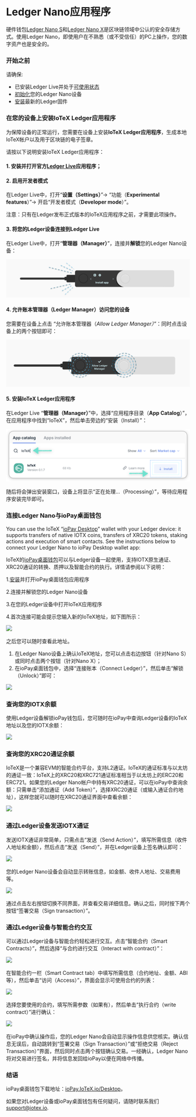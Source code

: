 # Ledger Nano应用程序

硬件钱包[Ledger Nano S](https://www.ledger.com/products/ledger-nano-s)和[Ledger Nano X](https://shop.ledger.com/pages/ledger-nano-x)是区块链领域中公认的安全存储方式。使用Ledger Nano，即使用户在不熟悉（或不受信任）的PC上操作，您的数字资产也是安全的。

### 开始之前

请确保:

* 已安装Ledger Live并处于[可使用状态](https://support.ledger.com/hc/en-us/articles/360006395233-Take-your-first-steps)
* [初始化](https://support.ledger.com/hc/en-us/articles/360000613793?docs=true)您的Ledger Nano设备
* [安装](https://support.ledger.com/hc/en-us/articles/360002731113-Update-Ledger-Nano-S-firmware?docs=true)最新的Ledger固件

### 在您的设备上安装IoTeX Ledger应用程序

为保障设备的正常运行，您需要在设备上安装**IoTeX Ledger应用程序**，生成本地IoTeX帐户以及用于区块链的电子签章。

请按以下说明安装IoTeX Ledger应用程序：

#### 1. 安装并打开官方[Ledger Live](https://www.ledger.com/ledger-live)应用程序；

#### 2. 启用开发者模式


在Ledger Live中，打开“**设置（Settings）**”→ “功能（**Experimental features**）”→ 开启“开发者模式（**Developer mode**）”。

注意：只有在Ledger发布正式版本的IoTeX应用程序之前，才需要此项操作。

#### 3. 将您的Ledger设备连接到Ledger Live

在Ledger Live中，打开“**管理器（Manager）**”，连接并**解锁**您的Ledger Nano设备：

![&#x8FDE;&#x63A5;&#x5E76;&#x89E3;&#x9501;&#x60A8;&#x7684;&#x8BBE;&#x5907;](../.gitbook/assets/image%20%2822%29.png)

#### 4. 允许账本管理器（Ledger Manager）访问您的设备


  
 您需要在设备上点击 “允许账本管理器（_Allow Ledger Manager）_”：同时点击设备上的两个按钮即可：

![&#x5141;&#x8BB8;&#x8D26;&#x672C;&#x7BA1;&#x7406;&#x5668;&#x8BBF;&#x95EE;&#x60A8;&#x7684;&#x8BBE;&#x5907;](../.gitbook/assets/image%20%284%29.png)

#### 5. 安装IoTeX Ledger应用程序
 
  在Ledger Live “**管理器（Manager）**”中，选择“应用程序目录（**App Catalog**）”，在应用程序中找到“IoTeX”，然后单击旁边的“安装（Install）”：

![&#x5728;App catalog&#x4E2D;&#x627E;&#x5230;&#x5E76;&#x5B89;&#x88C5;IoTeX App ](../.gitbook/assets/image%20%283%29.png)

随后将会弹出安装窗口，设备上将显示“正在处理…（Processing）”，等待应用程序安装完毕即可。

### 连接Ledger Nano与ioPay桌面钱包

You can use the IoTeX “[ioPay Desktop](http://iopay.iotex.io/desktop)” wallet with your Ledger device: it supports transfers of native IOTX coins, transfers of XRC20 tokens, staking actions and execution of smart contacts. See the instructions below to connect your Ledger Nano to ioPay Desktop wallet app:

IoTeX的[ioPay桌面钱包](https://iopay.iotex.io/desktop)可以与Ledger设备一起使用，支持IOTX原生通证、XRC20通证的转换、质押以及智能合约的执行。详情请参阅以下说明：
  


1.[安装](https://iopay.iotex.io/desktop)并打开ioPay桌面钱包应用程序

2.连接并解锁您的Ledger Nano设备

3.在您的Ledger设备中打开IoTeX应用程序

4.首次连接可能会提示您输入新的IoTeX地址，如下图所示：

![](https://lh3.googleusercontent.com/WvHSmtJ5vHpHluwDl-Esu19WAjsG9aC2dOkhUr_AHUZ8ad7qKV-fRYs1yk04rKiZDUoAiOzOW0QjrU-Xj6OY7ul-KlbZgArL12AyW0chXrd9NSZY68nnJYXD0C7JfVdGcrLetUgw)

之后您可以随时查看此地址。

1. 在Ledger Nano设备上确认IoTeX地址，您可以点击右边按钮（针对Nano S）或同时点击两个按钮（针对Nano X）；
2. 在ioPay桌面钱包中，选择“连接账本（Connect Ledger）”，然后单击“解锁（Unlock）”即可：

![](https://lh4.googleusercontent.com/_MFZ0ENQgKcsQovOGAWdF3b6z44zC_v2tEI6yhSkTQsNVci-1u5LZZYeNzngCTfjPYpg-WjFfOoN8ewFHPdd-7RaiAVec6SNxq72k9vN0kr4GrB7VJhf6v6A97CyIT8iKoabzM5L)

### 查询您的IOTX余额

使用Ledger设备解锁ioPay钱包后，您可随时在ioPay中查询Ledger设备的IoTeX地址以及您的IOTX余额：

![](https://lh3.googleusercontent.com/ktOGXghs6iRKY_mKRpDni0QMo5vtWyvqapj0gBomtvTm8xdPXnjgkmTfugc1tpJXLoAaGAVY-buQc5Au8lqgKWua7JGtPErOx-EPHJPlw9cmxPWeAYWfv_Z5v22njQlrnjp7WmRo)

### 查询您的XRC20通证余额

IoTeX是一个兼容EVM的智能合约平台，支持L2通证。IoTeX的通证标准与以太坊的通证一致：IoTeX上的XRC20和XRC721通证标准相当于以太坊上的ERC20和ERC721。如果您的Ledger Nano帐户中持有XRC20通证，可以在ioPay中查询余额：只需单击“添加通证（Add Token）”，选择XRC20通证（或输入通证合约地址），这样您就可以随时在XRC20通证界面中查看余额：

![](https://lh6.googleusercontent.com/-mI8jbexZQs1gbeQfQkvpTrm9_zyDTT5qLjQnBRGnOhup-tim_XhT01OXgmqAHOnyFd1_7BiIKISAS0JGJOrMObPjm_RpEIDIsIYaNH8fmq2rhaVJ1_grOXk-ntO24v0M0pCJDmq)

### 通过Ledger设备发送IOTX通证

发送IOTX通证非常简单，只需点击“发送（Send Action）”，填写所需信息（收件人地址和金额），然后点击“发送（Send）”，并在Ledger设备上签名确认即可：

![](https://lh3.googleusercontent.com/wk5XRIodJJQyMhGHo6PYTw_vouR5EmQMv_bLyYUPeqEFislfyUw__V6Ue52EjMnXGjTD0oPPRW1dO5mtaszk5MoMDVqfc70Jjs6itkoGxThKkQO27kgXsdrNG-Uqi0mJUmJ0cLUp)

您的Ledger Nano设备会自动显示转账信息，如金额、收件人地址、交易费用等。

![](https://lh6.googleusercontent.com/nt1oFG2VAPFBmxTg1dtDwk4Y9K6Hh0YicDdD7C8_GnABKX0oPGTP1rfqZ7MXC7Uq9tKgVSZgAllWo-Z_2FF9F1-ANn0YtKSu983QzOTSyHtzlJpd6AI0f6YEIvSk7eaxfQ4hFR40)

通过点击左右按钮切换不同界面，并查看交易详细信息。确认之后，同时按下两个按钮“签署交易（Sign transaction）”。

### 通过Ledger设备与智能合约交互

可以通过Ledger设备与智能合约轻松进行交互。点击“智能合约（Smart Contracts）”，然后选择“与合约进行交互（Interact with contract）”：

![](https://lh5.googleusercontent.com/qV1wKEPxiJLT47AXP74RE1SiJmgRlzN5w2iPalh7cxg8Pb-KidxM4CcpafUY2v7-hMJBRyfrZVxr2aKoYjgdUFJDFtX2YCb2JX17y9M3TKVUzlke7ZFyNVw-CB3yD0WodEv_BWQz)

在智能合约一栏（Smart Contract tab）中填写所需信息（合约地址、金额、ABI等），然后单击“访问（Access）”，界面会显示可使用合约的列表：

![](https://lh5.googleusercontent.com/23VXvjTl4RKGRZsu88IB_QlFgI6hE_t60qgnVTdSn8bdEMSrle9PdlyE6E8N4cb19JH_DNYAsCQ5LUXAOn40v0q5c3e40Ie8i20zbgrV6Mv6N5JYbLKrTqsNWsTUcGm2_19XGCY_)

选择您要使用的合约，填写所需参数（如果有），然后单击“执行合约（write contract）”进行确认：

![](https://lh3.googleusercontent.com/10weokz7PpI1hAwJ4ZPldScyJktmrp6HP-Is8y2AE3s2gAh7cV8OS0vxVhgL0_FIafejsBv3T8bS_yILFBTesDG2Sw3TbUYDtxRKh76HAfa_JSxj4krWM11OLzFBO2leZJlO2BW6)

在ioPay中确认操作后，您的Ledger Nano会自动显示操作信息供您核实。确认信息无误后，自动跳转到“签署交易（Sign Transaction）”或“拒绝交易（Reject Transaction）”界面，然后同时点击两个按钮确认交易。一经确认，Ledger Nano将对交易进行签名，并将信息发回给ioPay以便在网络中传播。

### 结语

 ioPay桌面钱包下载地址：[ioPay.IoTeX.io/Desktop](https://iopay-wallet.iotex.io/)。

如果您对Ledger设备或ioPay桌面钱包有任何疑问，请随时联系我们[support@iotex.io](mailto:support.iotex.io).

